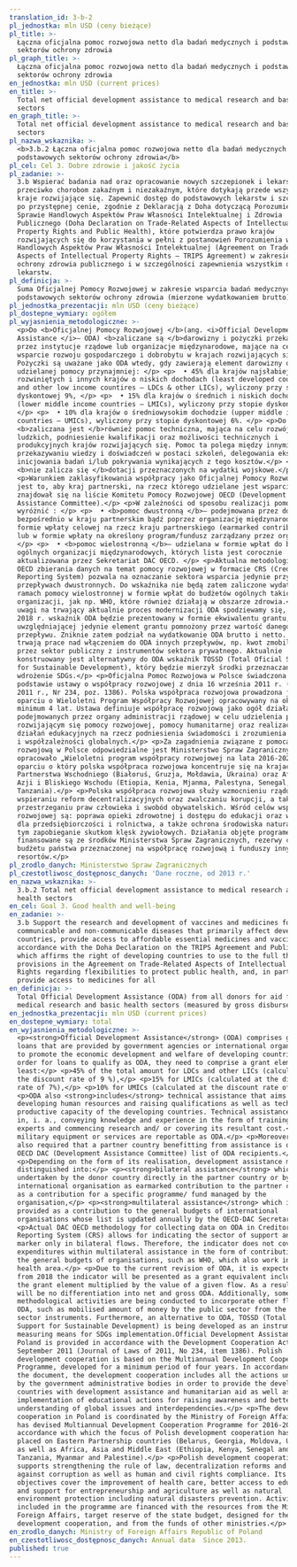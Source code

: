 ```yaml
---
translation_id: 3-b-2
pl_jednostka: mln USD (ceny bieżące)
pl_title: >-
  Łączna oficjalna pomoc rozwojowa netto dla badań medycznych i podstawowych
  sektorów ochrony zdrowia
pl_graph_title: >-
  Łączna oficjalna pomoc rozwojowa netto dla badań medycznych i podstawowych
  sektorów ochrony zdrowia
en_jednostka: mln USD (current prices)
en_title: >-
  Total net official development assistance to medical research and basic health
  sectors
en_graph_title: >-
  Total net official development assistance to medical research and basic health
  sectors
pl_nazwa_wskaznika: >-
  <b>3.b.2 Łączna oficjalna pomoc rozwojowa netto dla badań medycznych i
  podstawowych sektorów ochrony zdrowia</b>
pl_cel: Cel 3. Dobre zdrowie i jakość życia
pl_zadanie: >-
  3.b Wspierać badania nad oraz opracowanie nowych szczepionek i lekarstw
  przeciwko chorobom zakaźnym i niezakaźnym, które dotykają przede wszystkim
  kraje rozwijające się. Zapewnić dostęp do podstawowych lekarstw i szczepionek
  po przystępnej cenie, zgodnie z Deklaracją z Doha dotyczącą Porozumienia w
  Sprawie Handlowych Aspektów Praw Własności Intelektualnej i Zdrowia
  Publicznego (Doha Declaration on Trade-Related Aspects of Intellectual
  Property Rights and Public Health), które potwierdza prawo krajów
  rozwijających się do korzystania w pełni z postanowień Porozumienia w Sprawie
  Handlowych Aspektów Praw Własności Intelektualnej (Agreement on Trade–Related
  Aspects of Intellectual Property Rights – TRIPS Agreement) w zakresie swobody
  ochrony zdrowia publicznego i w szczególności zapewnienia wszystkim dostępu do
  lekarstw.
pl_definicja: >-
  Suma Oficjalnej Pomocy Rozwojowej w zakresie wsparcia badań medycznych i
  podstawowych sektorów ochrony zdrowia (mierzone wydatkowaniem brutto).
pl_jednostka_prezentacji: mln USD (ceny bieżące)
pl_dostepne_wymiary: ogółem
pl_wyjasnienia_metodologiczne: >-
  <p>Do <b>Oficjalnej Pomocy Rozwojowej </b>(ang. <i>Official Development
  Assistance </i>– ODA) <b>zaliczane są </b>darowizny i pożyczki przekazywane
  przez instytucje rządowe lub organizacje międzynarodowe, mające na celu
  wsparcie rozwoju gospodarczego i dobrobytu w krajach rozwijających się.
  Pożyczki są uważane jako ODA wtedy, gdy zawierają element darowizny o wartości
  udzielanej pomocy przynajmniej: </p> <p>  • 45% dla krajów najsłabiej
  rozwiniętych i innych krajów o niskich dochodach (least developed countries
  and other low income countires – LDCs & other LICs), wyliczony przy stopie
  dyskontowej 9%, </p> <p>  • 15% dla krajów o średnich i niskich dochodach
  (lower middle income countries – LMICs), wyliczony przy stopie dyskontowej 7%,
  </p> <p>  • 10% dla krajów o średniowysokim dochodzie (upper middle income
  countries – UMICs), wyliczony przy stopie dyskontowej 6%. </p> <p>Do ODA
  <b>zaliczana jest </b>również pomoc techniczna, mająca na celu rozwój zasobów
  ludzkich, podniesienie kwalifikacji oraz możliwości technicznych i
  produkcyjnych krajów rozwijających się. Pomoc ta polega między innymi na
  przekazywaniu wiedzy i doświadczeń w postaci szkoleń, delegowania ekspertów,
  inicjowania badań i/lub pokrywania wynikających z tego kosztów.</p> <p>Do ODA
  <b>nie zalicza się </b>dotacji przeznaczonych na wydatki wojskowe.</p>
  <p>Warunkiem zaklasyfikowania współpracy jako Oficjalnej Pomocy Rozwojowej
  jest to, aby kraj partnerski, na rzecz którego udzielane jest wsparcie,
  znajdował się na liście Komitetu Pomocy Rozwojowej OECD (Development
  Assistance Committee).</p> <p>W zależności od sposobu realizacji pomocy możemy
  wyróżnić : </p> <p>  • <b>pomoc dwustronną </b>– podejmowana przez donatora
  bezpośrednio w kraju partnerskim bądź poprzez organizację międzynarodową w
  formie wpłaty celowej na rzecz kraju partnerskiego (earmarked contribution)
  lub w formie wpłaty na określony program/fundusz zarządzany przez organizację,
  </p> <p>  • <b>pomoc wielostronną </b>– udzielana w formie wpłat do budżetów
  ogólnych organizacji międzynarodowych, których lista jest corocznie
  aktualizowana przez Sekretariat DAC OECD. </p> <p>Aktualna metodologia DAC
  OECD zbierania danych na temat pomocy rozwojowej w formacie CRS (Creditor
  Reporting System) pozwala na oznaczanie sektora wsparcia jedynie przy
  przepływach dwustronnych. Do wskaźnika nie będą zatem zaliczone wydatki w
  ramach pomocy wielostronnej w formie wpłat do budżetów ogólnych takich
  organizacji, jak np. WHO, które również działają w obszarze zdrowia.</p> <p>Z
  uwagi na trwający aktualnie proces modernizacji ODA spodziewamy się, że od
  2018 r. wskaźnik ODA będzie prezentowany w formie ekwiwalentu grantu,
  uwzględniającej jedynie element grantu pomnożony przez wartość danego
  przepływu. Zniknie zatem podział na wydatkowanie ODA brutto i netto. Dodatkowo
  trwają prace nad włączeniem do ODA innych przepływów, np. kwot zmobilizowanych
  przez sektor publiczny z instrumentów sektora prywatnego. Aktualnie
  konstruowany jest alternatywny do ODA wskaźnik TOSSD (Total Oficial Support
  for Sustainable Development), który będzie mierzył środki przeznaczane na
  wdrożenie SDGs.</p> <p>Oficjalna Pomoc Rozwojowa w Polsce świadczona jest na
  podstawie ustawy o współpracy rozwojowej z dnia 16 września 2011 r. (Dz.U.
  2011 r., Nr 234, poz. 1386). Polska współpraca rozwojowa prowadzona jest w
  oparciu o Wieloletni Program Współpracy Rozwojowej opracowywany na okres
  minimum 4 lat. Ustawa definiuje współpracę rozwojową jako ogół działań
  podejmowanych przez organy administracji rządowej w celu udzielenia państwom
  rozwijającym się pomocy rozwojowej, pomocy humanitarnej oraz realizację
  działań edukacyjnych na rzecz podniesienia świadomości i zrozumienia problemów
  i współzależności globalnych.</p> <p>Za zagadnienia związane z pomocą
  rozwojową w Polsce odpowiedzialne jest Ministerstwo Spraw Zagranicznych, które
  opracowało „Wieloletni program współpracy rozwojowej na lata 2016-2020", w
  oparciu o który polska współpraca rozwojowa koncentruje się na krajach
  Partnerstwa Wschodniego (Białoruś, Gruzja, Mołdawia, Ukraina) oraz Afryki,
  Azji i Bliskiego Wschodu (Etiopia, Kenia, Mjanma, Palestyna, Senegal,
  Tanzania).</p> <p>Polska współpraca rozwojowa służy wzmocnieniu rządów prawa i
  wspieraniu reform decentralizacyjnych oraz zwalczaniu korupcji, a także
  przestrzeganiu praw człowieka i swobód obywatelskich. Wśród celów współpracy
  rozwojowej są: poprawa opieki zdrowotnej i dostępu do edukacji oraz wsparcie
  dla przedsiębiorczości i rolnictwa, a także ochrona środowiska naturalnego, w
  tym zapobieganie skutkom klęsk żywiołowych. Działania objęte programem
  finansowane są ze środków Ministerstwa Spraw Zagranicznych, rezerwy celowej
  budżetu państwa przeznaczonej na współpracę rozwojową i funduszy innych
  resortów.</p>
pl_zrodlo_danych: Ministerstwo Spraw Zagranicznych
pl_czestotliwosc_dostępnosc_danych: 'Dane roczne, od 2013 r.'
en_nazwa_wskaznika: >-
  3.b.2 Total net official development assistance to medical research and basic
  health sectors
en_cel: Goal 3. Good health and well-being
en_zadanie: >-
  3.b Support the research and development of vaccines and medicines for the
  communicable and non-communicable diseases that primarily affect developing
  countries, provide access to affordable essential medicines and vaccines, in
  accordance with the Doha Declaration on the TRIPS Agreement and Public Health,
  which affirms the right of developing countries to use to the full the
  provisions in the Agreement on Trade-Related Aspects of Intellectual Property
  Rights regarding flexibilities to protect public health, and, in particular,
  provide access to medicines for all
en_definicja: >-
  Total Official Development Assistance (ODA) from all donors for aid for
  medical research and basic health sectors (measured by gross disbursement).
en_jednostka_prezentacji: mln USD (current prices)
en_dostepne_wymiary: total
en_wyjasnienia_metodologiczne: >-
  <p><strong>Official Development Assistance</strong> (ODA) comprises grants and
  loans that are provided by government agencies or international organizations
  to promote the economic development and welfare of developing countries. In
  order for loans to qualify as ODA, they need to comprise a grant element of at
  least:</p> <p>45% of the total amount for LDCs and other LICs (calculated at
  the discount rate of 9 %),</p> <p>15% for LMICs (calculated at the discount
  rate of 7%),</p> <p>10% for UMICs (calculated at the discount rate of 6%).</p>
  <p>ODA also <strong>includes</strong> technical assistance that aims at
  developing human resources and raising qualifications as well as technical and
  productive capacity of the developing countries. Technical assistance consists
  in, i. a., conveying knowledge and experience in the form of training, sending
  experts and commencing research and/ or covering its resultant cost.</p> <p>No
  military equipment or services are reportable as ODA.</p> <p>Moreover, it is
  also required that a partner country benefitting from assistance is on the
  OECD DAC (Development Assistance Committee) list of ODA recipients.</p>
  <p>Depending on the form of its realisation, development assistance might be
  distinguished into:</p> <p><strong>bilateral assistance</strong> which is
  undertaken by the donor country directly in the partner country or by an
  international organisation as earmarked contribution to the partner country or
  as a contribution for a specific programme/ fund managed by the
  organisation,</p> <p><strong>multilateral assistance</strong> which is
  provided as a contribution to the general budgets of international
  organisations whose list is updated annually by the OECD-DAC Secretariat.</p>
  <p>Actual DAC OECD methodology for collecting data on ODA in Creditor
  Reporting System (CRS) allows for indicating the sector of support and the
  marker only in bilateral flows. Therefore, the indicator does not cover
  expenditures within multilateral assistance in the form of contributions to
  the general budgets of organisations, such as WHO, which also work in the
  health area.</p> <p>Due to the current revision of ODA, it is expected that
  from 2018 the indicator will be presented as a grant equivalent including only
  the grant element multiplied by the value of a given flow. As a result, there
  will be no differentiation into net and gross ODA. Additionally, some
  methodological activities are being conducted to incorporate other flows into
  ODA, such as mobilised amount of money by the public sector from the private
  sector instruments. Furthermore, an alternative to ODA, TOSSD (Total Official
  Support for Sustainable Development) is being developed as an instrument for
  measuring means for SDGs implementation.Official Development Assistance in
  Poland is provided in accordance with the Development Cooperation Act of 16th
  September 2011 (Journal of Laws of 2011, No 234, item 1386). Polish
  development cooperation is based on the Multiannual Development Cooperation
  Programme, developed for a minimum period of four years. In accordance with
  the document, the development cooperation includes all the actions undertaken
  by the government administrative bodies in order to provide the developing
  countries with development assistance and humanitarian aid as well as the
  implementation of educational actions for raising awareness and better
  understanding of global issues and interdependencies.</p> <p>The development
  cooperation in Poland is coordinated by the Ministry of Foreign Affairs that
  has devised Multiannual Development Cooperation Programme for 2016-2020 in
  accordance with which the focus of Polish development cooperation has been
  placed on Eastern Partnership countries (Belarus, Georgia, Moldova, Ukraine)
  as well as Africa, Asia and Middle East (Ethiopia, Kenya, Senegal and
  Tanzania, Myanmar and Palestine).</p> <p>Polish development cooperation
  supports strengthening the rule of law, decentralization reforms and combat
  against corruption as well as human and civil rights compliance. Its main
  objectives cover the improvement of health care, better access to education
  and support for entrepreneurship and agriculture as well as natural
  environment protection including natural disasters prevention. Activities
  included in the programme are financed with the resources from the Ministry of
  Foreign Affairs, target reserve of the state budget, designed for the
  development cooperation, and from the funds of other ministries.</p>
en_zrodlo_danych: Ministry of Foreign Affairs Republic of Poland
en_czestotliwosc_dostępnosc_danych: Annual data  Since 2013.
published: true
---
```

